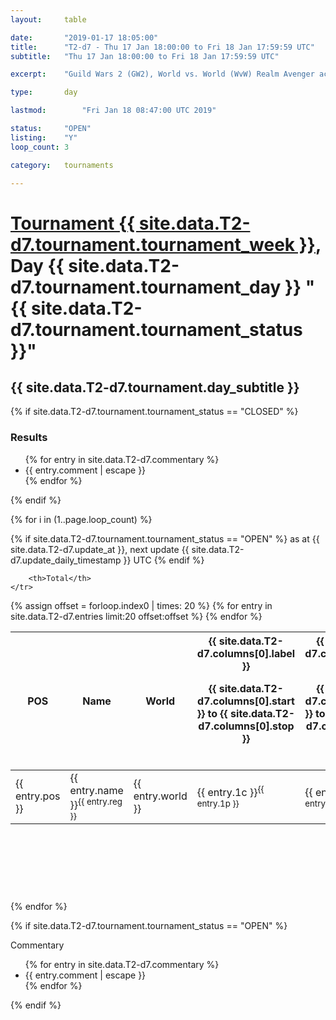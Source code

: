 ```yaml
---
layout: 	table

date: 		"2019-01-17 18:05:00"
title: 		"T2-d7 - Thu 17 Jan 18:00:00 to Fri 18 Jan 17:59:59 UTC"
subtitle: 	"Thu 17 Jan 18:00:00 to Fri 18 Jan 17:59:59 UTC"

excerpt:    "Guild Wars 2 (GW2), World vs. World (WvW) Realm Avenger achivement Tournament. \"Every Kill Counts\""

type:       day

lastmod: 		"Fri Jan 18 08:47:00 UTC 2019"

status:     "OPEN"
listing:    "Y"
loop_count: 3

category: 	tournaments

---
```

<div class="table_header">
    <h1><a href="{{ site.data.T2-d7.tournament.week_url }}">Tournament {{ site.data.T2-d7.tournament.tournament_week }}</a>, Day {{ site.data.T2-d7.tournament.tournament_day }} "{{ site.data.T2-d7.tournament.tournament_status }}"</h1>
    <h2>{{ site.data.T2-d7.tournament.day_subtitle }}</h2> 
</div>

{% if site.data.T2-d7.tournament.tournament_status == "CLOSED" %} 
<div class="commentary">
  <h3>Results</h3>
  <ul>
    {% for entry in site.data.T2-d7.commentary %}
    <li class="commentary_list">{{ entry.comment | escape }}</li>
    {% endfor %}
  </ul>
</div>
{% endif %}


{% for i in (1..page.loop_count) %}

{% if site.data.T2-d7.tournament.tournament_status == "OPEN" %} 
<span class="table_nextupdate">as at {{ site.data.T2-d7.update_at }}, next update {{ site.data.T2-d7.update_daily_timestamp }} UTC</span> 
{% endif %}

<table class="day_table">
  <colgroup>
    <col style="width:18px">
    <col style="width:55px">
    <col style="width:55px">
    <col style="width:12px">
    <col style="width:12px">
    <col style="width:12px">
    <col style="width:12px">
    <col style="width:12px">
    <col style="width:12px">
    <col style="width:12px">
    <col style="width:12px">
    <col style="width:12px">
    <col style="width:12px">
    <col style="width:12px">
    <col style="width:12px">
    <col style="width:12px">
    <col style="width:12px">
    <col style="width:12px">
    <col style="width:12px">
    <col style="width:12px">
    <col style="width:12px">
    <col style="width:12px">
    <col style="width:12px">
    <col style="width:12px">
    <col style="width:12px">
    <col style="width:12px">
    <col style="width:12px">
    <col style="width:18px">
  </colgroup>  
  <thead>
    <tr>
        <th>POS</th>
        <th class="AlignLeft">Name</th>
        <th class="AlignLeft">World</th>

<th><div class="label">{{ site.data.T2-d7.columns[0].label }}<p class="onhover">{{ site.data.T2-d7.columns[0].start }} to {{ site.data.T2-d7.columns[0].stop }}</p></div>​</th>
<th><div class="label">{{ site.data.T2-d7.columns[1].label }}<p class="onhover">{{ site.data.T2-d7.columns[1].start }} to {{ site.data.T2-d7.columns[1].stop }}</p></div>​</th>
<th><div class="label">{{ site.data.T2-d7.columns[2].label }}<p class="onhover">{{ site.data.T2-d7.columns[2].start }} to {{ site.data.T2-d7.columns[2].stop }}</p></div>​</th>
<th><div class="label">{{ site.data.T2-d7.columns[3].label }}<p class="onhover">{{ site.data.T2-d7.columns[3].start }} to {{ site.data.T2-d7.columns[3].stop }}</p></div>​</th>
<th><div class="label">{{ site.data.T2-d7.columns[4].label }}<p class="onhover">{{ site.data.T2-d7.columns[4].start }} to {{ site.data.T2-d7.columns[4].stop }}</p></div>​</th>
<th><div class="label">{{ site.data.T2-d7.columns[5].label }}<p class="onhover">{{ site.data.T2-d7.columns[5].start }} to {{ site.data.T2-d7.columns[5].stop }}</p></div>​</th>
<th><div class="label">{{ site.data.T2-d7.columns[6].label }}<p class="onhover">{{ site.data.T2-d7.columns[6].start }} to {{ site.data.T2-d7.columns[6].stop }}</p></div>​</th>
<th><div class="label">{{ site.data.T2-d7.columns[7].label }}<p class="onhover">{{ site.data.T2-d7.columns[7].start }} to {{ site.data.T2-d7.columns[7].stop }}</p></div>​</th>
<th><div class="label">{{ site.data.T2-d7.columns[8].label }}<p class="onhover">{{ site.data.T2-d7.columns[8].start }} to {{ site.data.T2-d7.columns[8].stop }}</p></div>​</th>
<th><div class="label">{{ site.data.T2-d7.columns[9].label }}<p class="onhover">{{ site.data.T2-d7.columns[9].start }} to {{ site.data.T2-d7.columns[9].stop }}</p></div>​</th>
<th><div class="label">{{ site.data.T2-d7.columns[10].label }}<p class="onhover">{{ site.data.T2-d7.columns[10].start }} to {{ site.data.T2-d7.columns[10].stop }}</p></div>​</th>

<th><div class="label">{{ site.data.T2-d7.columns[11].label }}<p class="onhover">{{ site.data.T2-d7.columns[11].start }} to {{ site.data.T2-d7.columns[11].stop }}</p></div>​</th>
<th><div class="label">{{ site.data.T2-d7.columns[12].label }}<p class="onhover">{{ site.data.T2-d7.columns[12].start }} to {{ site.data.T2-d7.columns[12].stop }}</p></div>​</th>
<th><div class="label">{{ site.data.T2-d7.columns[13].label }}<p class="onhover">{{ site.data.T2-d7.columns[13].start }} to {{ site.data.T2-d7.columns[13].stop }}</p></div>​</th>
<th><div class="label">{{ site.data.T2-d7.columns[14].label }}<p class="onhover">{{ site.data.T2-d7.columns[14].start }} to {{ site.data.T2-d7.columns[14].stop }}</p></div>​</th>
<th><div class="label">{{ site.data.T2-d7.columns[15].label }}<p class="onhover">{{ site.data.T2-d7.columns[15].start }} to {{ site.data.T2-d7.columns[15].stop }}</p></div>​</th>
<th><div class="label">{{ site.data.T2-d7.columns[16].label }}<p class="onhover">{{ site.data.T2-d7.columns[16].start }} to {{ site.data.T2-d7.columns[16].stop }}</p></div>​</th>
<th><div class="label">{{ site.data.T2-d7.columns[17].label }}<p class="onhover">{{ site.data.T2-d7.columns[17].start }} to {{ site.data.T2-d7.columns[17].stop }}</p></div>​</th>
<th><div class="label">{{ site.data.T2-d7.columns[18].label }}<p class="onhover">{{ site.data.T2-d7.columns[18].start }} to {{ site.data.T2-d7.columns[18].stop }}</p></div>​</th>
<th><div class="label">{{ site.data.T2-d7.columns[19].label }}<p class="onhover">{{ site.data.T2-d7.columns[19].start }} to {{ site.data.T2-d7.columns[19].stop }}</p></div>​</th>
<th><div class="label">{{ site.data.T2-d7.columns[20].label }}<p class="onhover">{{ site.data.T2-d7.columns[20].start }} to {{ site.data.T2-d7.columns[20].stop }}</p></div>​</th>

<th><div class="label">{{ site.data.T2-d7.columns[21].label }}<p class="onhover">{{ site.data.T2-d7.columns[21].start }} to {{ site.data.T2-d7.columns[21].stop }}</p></div>​</th>
<th><div class="label">{{ site.data.T2-d7.columns[22].label }}<p class="onhover">{{ site.data.T2-d7.columns[22].start }} to {{ site.data.T2-d7.columns[22].stop }}</p></div>​</th>
<th><div class="label">{{ site.data.T2-d7.columns[23].label }}<p class="onhover">{{ site.data.T2-d7.columns[23].start }} to {{ site.data.T2-d7.columns[23].stop }}</p></div>​</th>

        <th>Total</th>
    </tr>
  </thead>
  {% assign offset = forloop.index0 | times: 20 %}
<tbody>
{% for entry in site.data.T2-d7.entries limit:20 offset:offset %}
  <tr>
    <td class="pl{{ entry.pos }}">{{ entry.pos }}</td>
    <td class="AlignLeft">{{ entry.name }}<sup>{{ entry.reg }}</sup></td>
    <td class="AlignLeft">{{ entry.world }}</td>
    <td class="pl{{ entry.1p }}">{{ entry.1c }}<sup>{{ entry.1p }}</sup></td>
    <td class="pl{{ entry.2p }}">{{ entry.2c }}<sup>{{ entry.2p }}</sup></td>
    <td class="pl{{ entry.3p }}">{{ entry.3c }}<sup>{{ entry.3p }}</sup></td>
    <td class="pl{{ entry.4p }}">{{ entry.4c }}<sup>{{ entry.4p }}</sup></td>
    <td class="pl{{ entry.5p }}">{{ entry.5c }}<sup>{{ entry.5p }}</sup></td>
    <td class="pl{{ entry.6p }}">{{ entry.6c }}<sup>{{ entry.6p }}</sup></td>
    <td class="pl{{ entry.7p }}">{{ entry.7c }}<sup>{{ entry.7p }}</sup></td>
    <td class="pl{{ entry.8p }}">{{ entry.8c }}<sup>{{ entry.8p }}</sup></td>
    <td class="pl{{ entry.9p }}">{{ entry.9c }}<sup>{{ entry.9p }}</sup></td>
    <td class="pl{{ entry.10p }}">{{ entry.10c }}<sup>{{ entry.10p }}</sup></td>
    <td class="pl{{ entry.11p }}">{{ entry.11c }}<sup>{{ entry.11p }}</sup></td>
    <td class="pl{{ entry.12p }}">{{ entry.12c }}<sup>{{ entry.12p }}</sup></td>
    <td class="pl{{ entry.13p }}">{{ entry.13c }}<sup>{{ entry.13p }}</sup></td>
    <td class="pl{{ entry.14p }}">{{ entry.14c }}<sup>{{ entry.14p }}</sup></td>
    <td class="pl{{ entry.15p }}">{{ entry.15c }}<sup>{{ entry.15p }}</sup></td>
    <td class="pl{{ entry.16p }}">{{ entry.16c }}<sup>{{ entry.16p }}</sup></td>
    <td class="pl{{ entry.17p }}">{{ entry.17c }}<sup>{{ entry.17p }}</sup></td>
    <td class="pl{{ entry.18p }}">{{ entry.18c }}<sup>{{ entry.18p }}</sup></td>
    <td class="pl{{ entry.19p }}">{{ entry.19c }}<sup>{{ entry.19p }}</sup></td>
    <td class="pl{{ entry.20p }}">{{ entry.20c }}<sup>{{ entry.20p }}</sup></td>
    <td class="pl{{ entry.21p }}">{{ entry.21c }}<sup>{{ entry.21p }}</sup></td>
    <td class="pl{{ entry.22p }}">{{ entry.22c }}<sup>{{ entry.22p }}</sup></td>
    <td class="pl{{ entry.23p }}">{{ entry.23c }}<sup>{{ entry.23p }}</sup></td>
    <td class="pl{{ entry.24p }}">{{ entry.24c }}<sup>{{ entry.24p }}</sup></td>
    <td>{{ entry.total }}</td>
  </tr>
{% endfor %}  
</tbody>
</table>
<div class="leaderboard">
  <script async src="//pagead2.googlesyndication.com/pagead/js/adsbygoogle.js"></script>
  <!-- 728x90 -->
  <ins class="adsbygoogle"
       style="display:inline-block;width:728px;height:90px"
       data-ad-client="ca-pub-3274917281288240"
       data-ad-slot="3870538733"></ins>
  <script>
  (adsbygoogle = window.adsbygoogle || []).push({});
  </script>    
</div>
<br />
{% endfor %}

{% if site.data.T2-d7.tournament.tournament_status == "OPEN" %} 
<div class="commentary">
  <span class="commentary_title">Commentary</span>
  <ul>
    {% for entry in site.data.T2-d7.commentary %}
    <li class="commentary_list">{{ entry.comment | escape }}</li>
    {% endfor %}
  </ul>
</div>
{% endif %}


